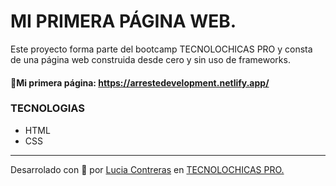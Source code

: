 # MI PRIMERA PÁGINA WEB.


Este proyecto forma parte del bootcamp TECNOLOCHICAS PRO y consta de una página web construida desde cero y sin uso de frameworks.


#### 🌟Mi primera página: https://arrestedevelopment.netlify.app/


### TECNOLOGIAS

* HTML
* CSS

---

Desarrolado con 💜 por [Lucia Contreras](https://www.instagram.com/lucialiraaa/) en [TECNOLOCHICAS PRO.](https://tecnolochicas.mx/)
